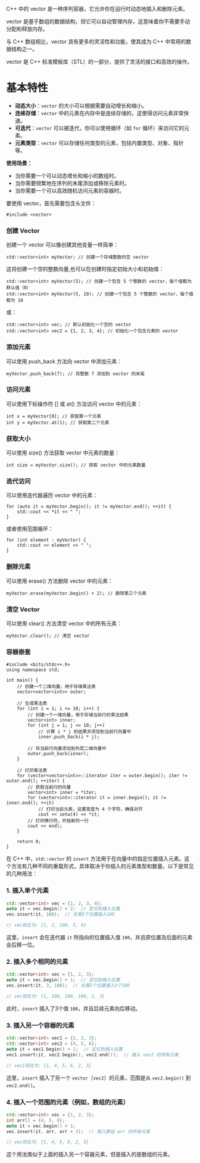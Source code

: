 C++ 中的 vector 是一种序列容器，它允许你在运行时动态地插入和删除元素。

vector 是基于数组的数据结构，但它可以自动管理内存，这意味着你不需要手动分配和释放内存。

与 C++ 数组相比，vector 具有更多的灵活性和功能，使其成为 C++ 中常用的数据结构之一。

vector 是 C++ 标准模板库（STL）的一部分，提供了灵活的接口和高效的操作。

# 基本特性
- **动态大小**：`vector` 的大小可以根据需要自动增长和缩小。
- **连续存储**：`vector` 中的元素在内存中是连续存储的，这使得访问元素非常快速。
- **可迭代**：`vector` 可以被迭代，你可以使用循环（如 `for` 循环）来访问它的元素。
- **元素类型**：`vector` 可以存储任何类型的元素，包括内置类型、对象、指针等。

**使用场景：**
- 当你需要一个可以动态增长和缩小的数组时。
- 当你需要频繁地在序列的末尾添加或移除元素时。
- 当你需要一个可以高效随机访问元素的容器时。

要使用 vector，首先需要包含头文件：
```
#include <vector>
```

### 创建 Vector
创建一个 vector 可以像创建其他变量一样简单：
```
std::vector<int> myVector; // 创建一个存储整数的空 vector
```
这将创建一个空的整数向量,也可以在创建时指定初始大小和初始值：
```
std::vector<int> myVector(5); // 创建一个包含 5 个整数的 vector，每个值都为默认值（0）
std::vector<int> myVector(5, 10); // 创建一个包含 5 个整数的 vector，每个值都为 10
```
或：
```
std::vector<int> vec; // 默认初始化一个空的 vector
std::vector<int> vec2 = {1, 2, 3, 4}; // 初始化一个包含元素的 vector
```

### 添加元素
可以使用 push_back 方法向 vector 中添加元素：
```
myVector.push_back(7); // 将整数 7 添加到 vector 的末尾
```
### 访问元素
可以使用下标操作符 [] 或 at() 方法访问 vector 中的元素：
```
int x = myVector[0]; // 获取第一个元素
int y = myVector.at(1); // 获取第二个元素
```
### 获取大小
可以使用 size() 方法获取 vector 中元素的数量：
```
int size = myVector.size(); // 获取 vector 中的元素数量
```
### 迭代访问
可以使用迭代器遍历 vector 中的元素：
```
for (auto it = myVector.begin(); it != myVector.end(); ++it) {
    std::cout << *it << " ";
}
```
或者使用范围循环：
```
for (int element : myVector) {
    std::cout << element << " ";
}
```
### 删除元素
可以使用 erase() 方法删除 vector 中的元素：
```
myVector.erase(myVector.begin() + 2); // 删除第三个元素
```
### 清空 Vector
可以使用 clear() 方法清空 vector 中的所有元素：
```
myVector.clear(); // 清空 vector
```


### 容器嵌套
```
#include <bits/stdc++.h>
using namespace std;

int main() {
    // 创建一个二维向量，用于存储乘法表
    vector<vector<int>> outer;
    
    // 生成乘法表
    for (int i = 1; i <= 10; i++) {
        // 创建一个一维向量，用于存储当前行的乘法结果
        vector<int> inner;
        for (int j = 1; j <= 10; j++)
            // 计算 i * j 的结果并添加到当前行向量中
            inner.push_back(i * j);
        
        // 将当前行向量添加到外层二维向量中
        outer.push_back(inner);
    }
    
    // 打印乘法表
    for (vector<vector<int>>::iterator iter = outer.begin(); iter != outer.end(); ++iter) {
        // 获取当前行的向量
        vector<int> inner = *iter;
        for (vector<int>::iterator it = inner.begin(); it != inner.end(); ++it)
            // 打印当前元素，设置宽度为 4 个字符，确保对齐
            cout << setw(4) << *it;
        // 打印换行符，开始新的一行
        cout << endl;
    }

    return 0;
}
```

在 C++ 中，`std::vector` 的 `insert` 方法用于在向量中的指定位置插入元素。这个方法有几种不同的重载形式，具体取决于你插入的元素类型和数量。以下是常见的几种用法：

### 1. 插入单个元素

```cpp
std::vector<int> vec = {1, 2, 3, 4};
auto it = vec.begin() + 2;  // 定位到插入位置
vec.insert(it, 100);  // 在第3个位置插入100

// vec现在为: {1, 2, 100, 3, 4}
```

这里，`insert` 会在迭代器 `it` 所指向的位置插入值 `100`，并且原位置及后面的元素会后移一位。

### 2. 插入多个相同的元素

```cpp
std::vector<int> vec = {1, 2, 3};
auto it = vec.begin() + 1;  // 定位到插入位置
vec.insert(it, 3, 100);  // 在第2个位置插入3个100

// vec现在为: {1, 100, 100, 100, 2, 3}
```

此时，`insert` 插入了3个值 `100`，并且后续元素向后移动。

### 3. 插入另一个容器的元素

```cpp
std::vector<int> vec1 = {1, 2, 3};
std::vector<int> vec2 = {4, 5, 6};
auto it = vec1.begin() + 1;  // 定位到插入位置
vec1.insert(it, vec2.begin(), vec2.end());  // 插入 vec2 的所有元素

// vec1现在为: {1, 4, 5, 6, 2, 3}
```

这里，`insert` 插入了另一个 `vector`（`vec2`）的元素，范围是从 `vec2.begin()` 到 `vec2.end()`。

### 4. 插入一个范围的元素（例如，数组的元素）

```cpp
std::vector<int> vec = {1, 2, 3};
int arr[] = {4, 5, 6};
auto it = vec.begin() + 1;
vec.insert(it, arr, arr + 3);  // 插入数组 arr 的所有元素

// vec现在为: {1, 4, 5, 6, 2, 3}
```

这个用法类似于上面的插入另一个容器元素，但是插入的是数组的元素。





